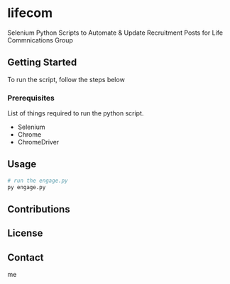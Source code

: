 # lifecom

Selenium Python Scripts to Automate & Update Recruitment Posts for
Life Commnications Group


## Getting Started
To run the script, follow the steps below

### Prerequisites
List of things required to run the python script.
* Selenium
* Chrome
* ChromeDriver


## Usage
```python
# run the engage.py
py engage.py
```
## Contributions

## License

## Contact
me
